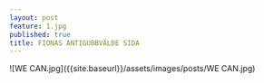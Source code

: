 ```yaml
---
layout: post
feature: 1.jpg
published: true
title: FIONAS ANTIGUBBVÄLDE SIDA
---
```

![WE CAN.jpg]({{site.baseurl}}/assets/images/posts/WE CAN.jpg)
